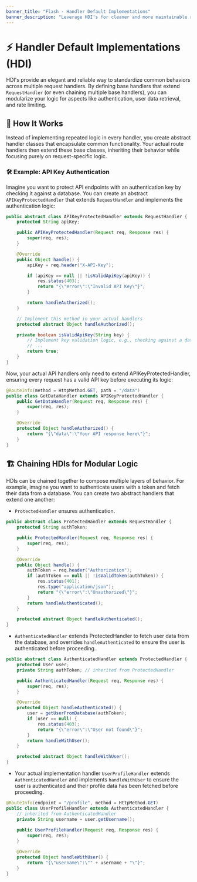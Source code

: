 ```yaml
---
banner_title: "Flash - Handler Default Implementations"
banner_description: "Leverage HDI's for cleaner and more maintainable route logic."
---
```


# ⚡ Handler Default Implementations (HDI)

HDI's provide an elegant and reliable way to standardize common behaviors across multiple request handlers.
By defining base handlers that extend `RequestHandler` (or even chaining multiple base handlers), you can modularize your logic for aspects like authentication, user data retrieval, and rate limiting.

## 🔗 How It Works

Instead of implementing repeated logic in every handler, you create abstract handler classes that encapsulate common functionality. Your actual route handlers then extend these base classes, inheriting their behavior while focusing purely on request-specific logic.

### 🛠 Example: API Key Authentication

Imagine you want to protect API endpoints with an authentication key by checking it against a database. You can create an abstract `APIKeyProtectedHandler` that extends `RequestHandler` and implements the authentication logic:

```java
public abstract class APIKeyProtectedHandler extends RequestHandler {
    protected String apiKey;

    public APIKeyProtectedHandler(Request req, Response res) {
        super(req, res);
    }

    @Override
    public Object handle() {
        apiKey = req.header("X-API-Key");

        if (apiKey == null || !isValidApiKey(apiKey)) {
            res.status(403);
            return "{\"error\":\"Invalid API Key\"}";
        }

        return handleAuthorized();
    }

    // Implement this method in your actual handlers
    protected abstract Object handleAuthorized();

    private boolean isValidApiKey(String key) {
        // Implement key validation logic, e.g., checking against a database
        // ...
        return true;
    }
}
```

Now, your actual API handlers only need to extend APIKeyProtectedHandler, ensuring every request has a valid API key before executing its logic:

```java
@RouteInfo(method = HttpMethod.GET, path = "/data")
public class GetDataHandler extends APIKeyProtectedHandler {
    public GetDataHandler(Request req, Response res) {
        super(req, res);
    }

    @Override
    protected Object handleAuthorized() {
        return "{\"data\":\"Your API response here\"}";
    }
}
```

## 🏗️ Chaining HDIs for Modular Logic

HDIs can be chained together to compose multiple layers of behavior. For example,
imagine you want to authenticate users with a token and fetch their data from a database. You can create two abstract handlers that extend one another:

- `ProtectedHandler` ensures authentication.

```java
public abstract class ProtectedHandler extends RequestHandler {
    protected String authToken;

    public ProtectedHandler(Request req, Response res) {
        super(req, res);
    }

    @Override
    public Object handle() {
        authToken = req.header("Authorization");
        if (authToken == null || !isValidToken(authToken)) {
            res.status(401);
            res.type("application/json");
            return "{\"error\":\"Unauthorized\"}";
        }
        return handleAuthenticated();
    }

    protected abstract Object handleAuthenticated();
}
```

- `AuthenticatedHandler` extends ProtectedHandler to fetch user data from the database, and overrides `handleAuthenticated` to ensure the user is authenticated before proceeding.

```java
public abstract class AuthenticatedHandler extends ProtectedHandler {
    protected User user;
    private String authToken; // inherited from ProtectedHandler

    public AuthenticatedHandler(Request req, Response res) {
        super(req, res);
    }

    @Override
    protected Object handleAuthenticated() {
        user = getUserFromDatabase(authToken);
        if (user == null) {
            res.status(403);
            return "{\"error\":\"User not found\"}";
        }
        return handleWithUser();
    }

    protected abstract Object handleWithUser();
}
```

- Your actual implementation handler `UserProfileHandler` extends `AuthenticatedHandler` and implements `handleWithUser` to ensure the user is authenticated and their profile data has been fetched before proceeding.

```java
@RouteInfo(endpoint = "/profile", method = HttpMethod.GET)
public class UserProfileHandler extends AuthenticatedHandler {
    // inherited from AuthenticatedHandler
    private String username = user.getUsername();
    
    public UserProfileHandler(Request req, Response res) {
        super(req, res);
    }

    @Override
    protected Object handleWithUser() {
        return "{\"username\":\"" + username + "\"}";
    }
}
```